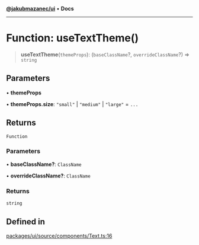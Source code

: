 [**@jakubmazanec/ui**](../README.md) • **Docs**

---

# Function: useTextTheme()

> **useTextTheme**(`themeProps`): (`baseClassName`?, `overrideClassName`?) => `string`

## Parameters

• **themeProps**

• **themeProps.size**: `"small"` \| `"medium"` \| `"large"` = `...`

## Returns

`Function`

### Parameters

• **baseClassName?**: `ClassName`

• **overrideClassName?**: `ClassName`

### Returns

`string`

## Defined in

[packages/ui/source/components/Text.ts:16](https://github.com/jakubmazanec/tools/blob/3137813ef46c72d3c081751f960a2aa2c61ad567/packages/ui/source/components/Text.ts#L16)
